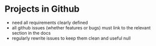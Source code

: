 # [](#projects-in-github)Projects in Github

-   need all requirements clearly defined
-   all github issues (whether features or bugs) must link to the relevant section in the docs
-   regularly rewrite issues to keep them clean and useful
null